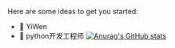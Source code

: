 
Here are some ideas to get you started:

- 🔭 YiWen 
- 🌱 python开发工程师
[![Anurag's GitHub stats](https://github-readme-stats.vercel.app/api?username=yiwencc)](https://github.com/anuraghazra/github-readme-stats)


